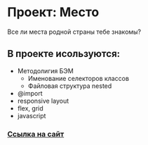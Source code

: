 # Проект: Место

Все ли места родной страны тебе знакомы?

## В проекте исользуются:
* Методолигия БЭМ
  * Именование селекторов классов
  * Файловая структура nested
* @import
* responsive layout
* flex, grid
* javascript

### [Ссылка на сайт](https://sayyaa.github.io/mesto)

